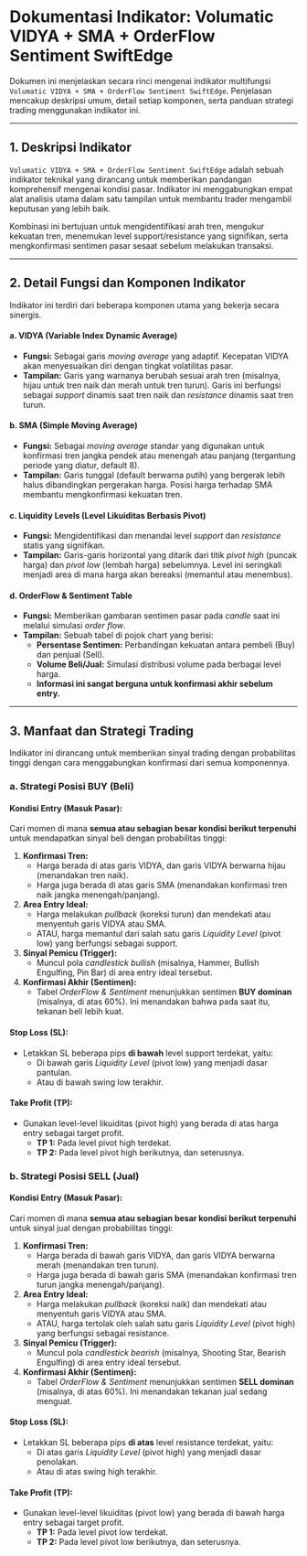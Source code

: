 # Dokumentasi Indikator: Volumatic VIDYA + SMA + OrderFlow Sentiment SwiftEdge

Dokumen ini menjelaskan secara rinci mengenai indikator multifungsi `Volumatic VIDYA + SMA + OrderFlow Sentiment SwiftEdge`. Penjelasan mencakup deskripsi umum, detail setiap komponen, serta panduan strategi trading menggunakan indikator ini.

---

## 1. Deskripsi Indikator

`Volumatic VIDYA + SMA + OrderFlow Sentiment SwiftEdge` adalah sebuah indikator teknikal yang dirancang untuk memberikan pandangan komprehensif mengenai kondisi pasar. Indikator ini menggabungkan empat alat analisis utama dalam satu tampilan untuk membantu trader mengambil keputusan yang lebih baik.

Kombinasi ini bertujuan untuk mengidentifikasi arah tren, mengukur kekuatan tren, menemukan level support/resistance yang signifikan, serta mengkonfirmasi sentimen pasar sesaat sebelum melakukan transaksi.

---

## 2. Detail Fungsi dan Komponen Indikator

Indikator ini terdiri dari beberapa komponen utama yang bekerja secara sinergis.

#### a. VIDYA (Variable Index Dynamic Average)
*   **Fungsi:** Sebagai garis *moving average* yang adaptif. Kecepatan VIDYA akan menyesuaikan diri dengan tingkat volatilitas pasar.
*   **Tampilan:** Garis yang warnanya berubah sesuai arah tren (misalnya, hijau untuk tren naik dan merah untuk tren turun). Garis ini berfungsi sebagai *support* dinamis saat tren naik dan *resistance* dinamis saat tren turun.

#### b. SMA (Simple Moving Average)
*   **Fungsi:** Sebagai *moving average* standar yang digunakan untuk konfirmasi tren jangka pendek atau menengah atau panjang (tergantung periode yang diatur, default 8).
*   **Tampilan:** Garis tunggal (default berwarna putih) yang bergerak lebih halus dibandingkan pergerakan harga. Posisi harga terhadap SMA membantu mengkonfirmasi kekuatan tren.

#### c. Liquidity Levels (Level Likuiditas Berbasis Pivot)
*   **Fungsi:** Mengidentifikasi dan menandai level *support* dan *resistance* statis yang signifikan.
*   **Tampilan:** Garis-garis horizontal yang ditarik dari titik *pivot high* (puncak harga) dan *pivot low* (lembah harga) sebelumnya. Level ini seringkali menjadi area di mana harga akan bereaksi (memantul atau menembus).

#### d. OrderFlow & Sentiment Table
*   **Fungsi:** Memberikan gambaran sentimen pasar pada *candle* saat ini melalui simulasi *order flow*.
*   **Tampilan:** Sebuah tabel di pojok chart yang berisi:
    *   **Persentase Sentimen:** Perbandingan kekuatan antara pembeli (Buy) dan penjual (Sell).
    *   **Volume Beli/Jual:** Simulasi distribusi volume pada berbagai level harga.
    *   **Informasi ini sangat berguna untuk konfirmasi akhir sebelum entry.**

---

## 3. Manfaat dan Strategi Trading

Indikator ini dirancang untuk memberikan sinyal trading dengan probabilitas tinggi dengan cara menggabungkan konfirmasi dari semua komponennya.

### a. Strategi Posisi BUY (Beli)

#### **Kondisi Entry (Masuk Pasar):**
Cari momen di mana **semua atau sebagian besar kondisi berikut terpenuhi** untuk mendapatkan sinyal beli dengan probabilitas tinggi:
1.  **Konfirmasi Tren:**
    *   Harga berada di atas garis VIDYA, dan garis VIDYA berwarna hijau (menandakan tren naik).
    *   Harga juga berada di atas garis SMA (menandakan konfirmasi tren naik jangka menengah/panjang).
2.  **Area Entry Ideal:**
    *   Harga melakukan *pullback* (koreksi turun) dan mendekati atau menyentuh garis VIDYA atau SMA.
    *   ATAU, harga memantul dari salah satu garis *Liquidity Level* (pivot low) yang berfungsi sebagai support.
3.  **Sinyal Pemicu (Trigger):**
    *   Muncul pola *candlestick bullish* (misalnya, Hammer, Bullish Engulfing, Pin Bar) di area entry ideal tersebut.
4.  **Konfirmasi Akhir (Sentimen):**
    *   Tabel *OrderFlow & Sentiment* menunjukkan sentimen **BUY dominan** (misalnya, di atas 60%). Ini menandakan bahwa pada saat itu, tekanan beli lebih kuat.

#### **Stop Loss (SL):**
*   Letakkan SL beberapa pips **di bawah** level support terdekat, yaitu:
    *   Di bawah garis *Liquidity Level* (pivot low) yang menjadi dasar pantulan.
    *   Atau di bawah swing low terakhir.

#### **Take Profit (TP):**
*   Gunakan level-level likuiditas (pivot high) yang berada di atas harga entry sebagai target profit.
    *   **TP 1:** Pada level pivot high terdekat.
    *   **TP 2:** Pada level pivot high berikutnya, dan seterusnya.

### b. Strategi Posisi SELL (Jual)

#### **Kondisi Entry (Masuk Pasar):**
Cari momen di mana **semua atau sebagian besar kondisi berikut terpenuhi** untuk sinyal jual dengan probabilitas tinggi:
1.  **Konfirmasi Tren:**
    *   Harga berada di bawah garis VIDYA, dan garis VIDYA berwarna merah (menandakan tren turun).
    *   Harga juga berada di bawah garis SMA (menandakan konfirmasi tren turun jangka menengah/panjang).
2.  **Area Entry Ideal:**
    *   Harga melakukan *pullback* (koreksi naik) dan mendekati atau menyentuh garis VIDYA atau SMA.
    *   ATAU, harga tertolak oleh salah satu garis *Liquidity Level* (pivot high) yang berfungsi sebagai resistance.
3.  **Sinyal Pemicu (Trigger):**
    *   Muncul pola *candlestick bearish* (misalnya, Shooting Star, Bearish Engulfing) di area entry ideal tersebut.
4.  **Konfirmasi Akhir (Sentimen):**
    *   Tabel *OrderFlow & Sentiment* menunjukkan sentimen **SELL dominan** (misalnya, di atas 60%). Ini menandakan tekanan jual sedang menguat.

#### **Stop Loss (SL):**
*   Letakkan SL beberapa pips **di atas** level resistance terdekat, yaitu:
    *   Di atas garis *Liquidity Level* (pivot high) yang menjadi dasar penolakan.
    *   Atau di atas swing high terakhir.

#### **Take Profit (TP):**
*   Gunakan level-level likuiditas (pivot low) yang berada di bawah harga entry sebagai target profit.
    *   **TP 1:** Pada level pivot low terdekat.
    *   **TP 2:** Pada level pivot low berikutnya, dan seterusnya.
